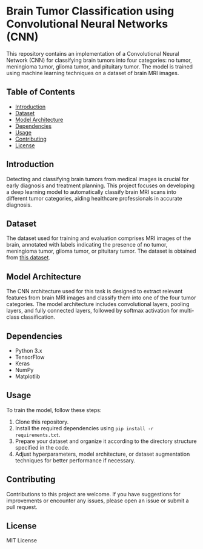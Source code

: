 # Brain Tumor Classification using Convolutional Neural Networks (CNN)

This repository contains an implementation of a Convolutional Neural Network (CNN) for classifying brain tumors into four categories: no tumor, meningioma tumor, glioma tumor, and pituitary tumor. The model is trained using machine learning techniques on a dataset of brain MRI images.

## Table of Contents

- [Introduction](#introduction)
- [Dataset](#dataset)
- [Model Architecture](#model-architecture)
- [Dependencies](#dependencies)
- [Usage](#usage)
- [Contributing](#contributing)
- [License](#license)

## Introduction

Detecting and classifying brain tumors from medical images is crucial for early diagnosis and treatment planning. This project focuses on developing a deep learning model to automatically classify brain MRI scans into different tumor categories, aiding healthcare professionals in accurate diagnosis.

## Dataset

The dataset used for training and evaluation comprises MRI images of the brain, annotated with labels indicating the presence of no tumor, meningioma tumor, glioma tumor, or pituitary tumor. The dataset is obtained from [this dataset](https://github.com/atheek2003/Brain-Tumor-Classification/tree/main/Dataset).

## Model Architecture

The CNN architecture used for this task is designed to extract relevant features from brain MRI images and classify them into one of the four tumor categories. The model architecture includes convolutional layers, pooling layers, and fully connected layers, followed by softmax activation for multi-class classification.

## Dependencies

- Python 3.x
- TensorFlow
- Keras
- NumPy
- Matplotlib

## Usage

To train the model, follow these steps:

1. Clone this repository.
2. Install the required dependencies using `pip install -r requirements.txt`.
3. Prepare your dataset and organize it according to the directory structure specified in the code.
4. Adjust hyperparameters, model architecture, or dataset augmentation techniques for better performance if necessary.

## Contributing

Contributions to this project are welcome. If you have suggestions for improvements or encounter any issues, please open an issue or submit a pull request.

## License

MIT License
